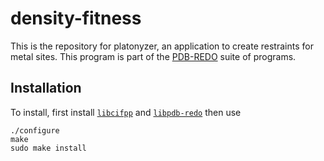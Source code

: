 density-fitness
===============

This is the repository for platonyzer, an application to create restraints for metal sites. This program is part of the [PDB-REDO](https://pdb.redo.eu/) suite
of programs.

Installation
------------

To install, first install [`libcifpp`](https://github.com/PDB-REDO/libcifpp) and [`libpdb-redo`](https://github.com/PDB-REDO/libpdb-redo) then use

```
./configure
make
sudo make install
```

